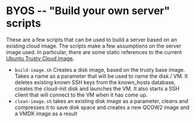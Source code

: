 BYOS -- "Build your own server" scripts
=====================================

These are a few scripts that can be used to build a server based on an existing cloud image. The scripts make a few assumptions on the server image used. In particular, there are some static references to the current [Ubuntu Trusty Cloud image](http://cloud-images.ubuntu.com/trusty/current/trusty-server-cloudimg-amd64-disk1.img "http://cloud-images.ubuntu.com/trusty/current/trusty-server-cloudimg-amd64-disk1.img").

*  ```build-image.sh``` Creates a disk image, based on the trusty base image. Takes a name as a parameter that will be used to name the disk / VM. It deletes existing known SSH keys from the known_hosts database, creates the cloud-init disk and launches the VM. It also starts a SSH client that will connect to the VM when it has come up.
*  ```clean-image.sh``` takes an existing disk image as a parameter, cleans and compresses it to save disk space and creates a new QCOW2 image and a VMDK image as a result


